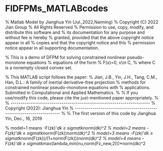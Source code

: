 # FIDFPMs_MATLABcodes
% Matlab Model by Jianghua Yin (Jul.,2022,Nanning)
% Copyright (C) 2022 Jian Group
% All Rights Reserved
% Permission to use, copy, modify, and distribute this software and
% its documentation for any purpose and without fee is hereby
% granted, provided that the above copyright notice appear in all
% copies and that the copyright notice and this
% permission notice appear in all supporting documentation.      

% This is a demo of DFPM for solving constrained nonlinear pseudo-monotone equations
% equations of the form
%   F(x)=0, x\in C, 
% where C is a nonempty closed convex set.

% This MATLAB script follows the paper:
% Jian, J.B., Yin, J.H., Tang, C.M., Han, D.L.: A family of inertial derivative-free projection 
% methods for constrained nonlinear pseudo-monotone equations with
% applications. Submitted in Computational and Applied Mathematics.
%
% If you use/modify this code, please cite the just-mentioned paper appropriately.
%
% -----------------------------------------------------------------------
% Copyright (2022): Jianghua Yin
% ----------------------------------------------------------------------
%
% The first version of this code by Jianghua Yin, Dec., 16, 2019

% model=1 means -F(zk)'*dk ≥ sigma*tk*norm(dk)^2
% model=2 means -F(zk)'*dk ≥ sigma*tk*norm(F(zk))*norm(dk)^2
% model=3 means -F(zk)'*dk ≥ sigma*tk*norm(F(zk))/(1+norm(F(zk)))*norm(dk)^2
% model=4 means -F(zk)'*dk ≥ sigma*tk*max(lambda,min(nu,norm(Fz_new,2)))*norm(dk)^2
